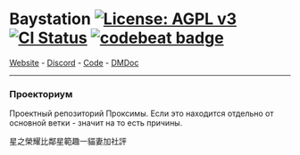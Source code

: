 # Baystation [![License: AGPL v3](https://img.shields.io/badge/License-AGPL_v3.0-orange.svg)](https://opensource.org/licenses/AGPL-3.0) [![CI Status](https://github.com/Baystation12/Baystation12/workflows/Run%20Tests/badge.svg)](https://github.com/baystation12/baystation12/actions) [![codebeat badge](https://codebeat.co/badges/8ecb9a34-1bab-4d80-b34d-b16e8b216a03)](https://codebeat.co/projects/github-com-baystation12-baystation12-dev)

[Website](https://bay.ss13.me) - [Discord](https://bay.ss13.me/discord) - [Code](https://github.com/baystation12/baystation12) - [DMDoc](https://doc.ss13.me)

---

### Проекториум

Проектный репозиторий Проксимы. Если это находится отдельно от основной ветки - значит на то есть причины.

星之榮耀比鄰星範趣一貓妻加社評
